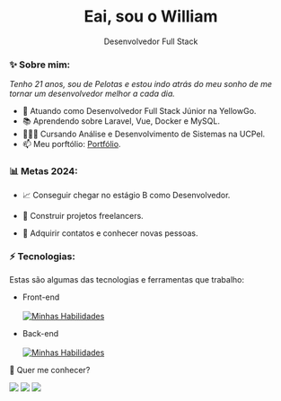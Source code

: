 <h1 align='center'>
  Eai, sou o William
</h1>

<p align='center'>
  Desenvolvedor Full Stack
</p>

### ✨ Sobre mim:

<p>
  <em>
    Tenho 21 anos, sou de Pelotas e estou indo atrás do meu sonho de me tornar um desenvolvedor melhor a cada dia.
  </em>
</p>

- 💼 Atuando como Desenvolvedor Full Stack Júnior na YellowGo.
- 📚 Aprendendo sobre Laravel, Vue, Docker e MySQL.
- 👨🏼‍💻 Cursando Análise e Desenvolvimento de Sistemas na UCPel.
- 📫 Meu porftólio: [Portfólio](https://williambierhals.netlify.app/).

### 📊 Metas 2024:

- 📈  Conseguir chegar no estágio B como Desenvolvedor.

- 🧩 Construir projetos freelancers.

- 💙 Adquirir contatos e conhecer novas pessoas.

### ⚡ Tecnologias:

Estas são algumas das tecnologias e ferramentas que trabalho:

- Front-end<br/><br/>
[![Minhas Habilidades](https://skillicons.dev/icons?i=html,css,javascript,react,bootstrap,styledcomponents,ts,vue,tailwind,figma)](https://skillicons.dev)

- Back-end<br/><br/>
[![Minhas Habilidades](https://skillicons.dev/icons?i=firebase,java,php,mysql,gitlab,docker,express,laravel,postman,githubactions)](https://skillicons.dev)

💬 Quer me conhecer?

<div>
  <a href="https://www.linkedin.com/in/william-bierhals-971b84222/" target="_blank"><img src="https://img.shields.io/badge/-LinkedIn-%230077B5?style=for-the-badge&logo=linkedin&logoColor=white" target="_blank"></a>
  <a href="https://api.whatsapp.com/send/?phone=%2B5553984389423&text&app_absent=0" target="_blank"><img src="https://img.shields.io/badge/WhatsApp-25D366?style=for-the-badge&logo=whatsapp&logoColor=white" target="_blank"></a>
  <a href = "mailto:willambierhals@gmail.com"><img src="https://img.shields.io/badge/-Gmail-%23333?style=for-the-badge&logo=gmail&logoColor=white" target="_blank"></a>
</div>
